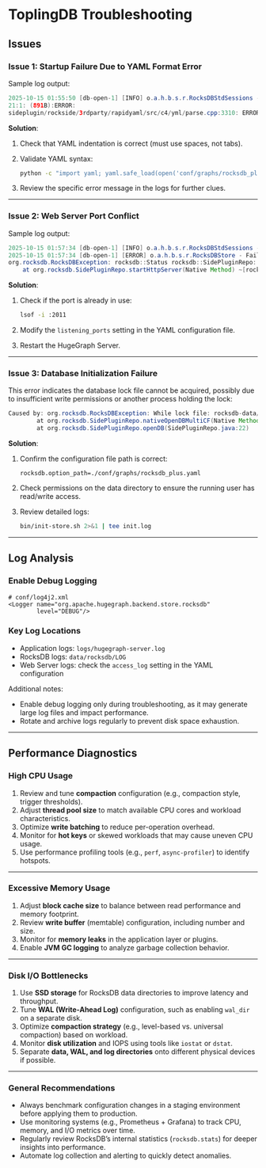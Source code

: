 # ToplingDB Troubleshooting

## Issues

### Issue 1: Startup Failure Due to YAML Format Error

Sample log output:

```java
2025-10-15 01:55:50 [db-open-1] [INFO] o.a.h.b.s.r.RocksDBStdSessions - SidePluginRepo found. Will attempt to open multi CFs RocksDB using Topling plugin.
21:1: (891B):ERROR: 
sideplugin/rockside/3rdparty/rapidyaml/src/c4/yml/parse.cpp:3310: ERROR parsing yml: parse error: incorrect indentation?
```

**Solution**:

1. Check that YAML indentation is correct (must use spaces, not tabs).
2. Validate YAML syntax:

   ```bash
   python -c "import yaml; yaml.safe_load(open('conf/graphs/rocksdb_plus.yaml'))"
   ```

3. Review the specific error message in the logs for further clues.

---

### Issue 2: Web Server Port Conflict

Sample log output:

```java
2025-10-15 01:57:34 [db-open-1] [INFO] o.a.h.b.s.r.RocksDBStdSessions - SidePluginRepo found. Will attempt to open multi CFs RocksDB using Topling plugin.
2025-10-15 01:57:34 [db-open-1] [ERROR] o.a.h.b.s.r.RocksDBStore - Failed to open RocksDB 'rocksdb-data/data/g'
org.rocksdb.RocksDBException: rocksdb::Status rocksdb::SidePluginRepo::StartHttpServer(): null context when constructing CivetServer. Possible problem binding to port.
    at org.rocksdb.SidePluginRepo.startHttpServer(Native Method) ~[rocksdbjni-8.10.2-20250804.074027-4.jar:?]
```

**Solution**:

1. Check if the port is already in use:

   ```bash
   lsof -i :2011
   ```

2. Modify the `listening_ports` setting in the YAML configuration file.
3. Restart the HugeGraph Server.

---

### Issue 3: Database Initialization Failure

This error indicates the database lock file cannot be acquired, possibly due to insufficient write permissions or another process holding the lock:

```java
Caused by: org.rocksdb.RocksDBException: While lock file: rocksdb-data/data/m/LOCK: Resource temporarily unavailable
        at org.rocksdb.SidePluginRepo.nativeOpenDBMultiCF(Native Method)
        at org.rocksdb.SidePluginRepo.openDB(SidePluginRepo.java:22)
```

**Solution**:

1. Confirm the configuration file path is correct:

   ```properties
   rocksdb.option_path=./conf/graphs/rocksdb_plus.yaml
   ```

2. Check permissions on the data directory to ensure the running user has read/write access.
3. Review detailed logs:

   ```bash
   bin/init-store.sh 2>&1 | tee init.log
   ```

---

## Log Analysis

### Enable Debug Logging

```properties
# conf/log4j2.xml
<Logger name="org.apache.hugegraph.backend.store.rocksdb" 
        level="DEBUG"/>
```

### Key Log Locations

- Application logs: `logs/hugegraph-server.log`
- RocksDB logs: `data/rocksdb/LOG`
- Web Server logs: check the `access_log` setting in the YAML configuration

Additional notes:

- Enable debug logging only during troubleshooting, as it may generate large log files and impact performance.
- Rotate and archive logs regularly to prevent disk space exhaustion.

---

## Performance Diagnostics

### High CPU Usage

1. Review and tune **compaction** configuration (e.g., compaction style, trigger thresholds).
2. Adjust **thread pool size** to match available CPU cores and workload characteristics.
3. Optimize **write batching** to reduce per-operation overhead.
4. Monitor for **hot keys** or skewed workloads that may cause uneven CPU usage.
5. Use performance profiling tools (e.g., `perf`, `async-profiler`) to identify hotspots.

---

### Excessive Memory Usage

1. Adjust **block cache size** to balance between read performance and memory footprint.
2. Review **write buffer** (memtable) configuration, including number and size.
3. Monitor for **memory leaks** in the application layer or plugins.
4. Enable **JVM GC logging** to analyze garbage collection behavior.

---

### Disk I/O Bottlenecks

1. Use **SSD storage** for RocksDB data directories to improve latency and throughput.
2. Tune **WAL (Write-Ahead Log)** configuration, such as enabling `wal_dir` on a separate disk.
3. Optimize **compaction strategy** (e.g., level-based vs. universal compaction) based on workload.
4. Monitor **disk utilization** and IOPS using tools like `iostat` or `dstat`.
5. Separate **data, WAL, and log directories** onto different physical devices if possible.

---

### General Recommendations

- Always benchmark configuration changes in a staging environment before applying them to production.
- Use monitoring systems (e.g., Prometheus + Grafana) to track CPU, memory, and I/O metrics over time.
- Regularly review RocksDB’s internal statistics (`rocksdb.stats`) for deeper insights into performance.
- Automate log collection and alerting to quickly detect anomalies.
